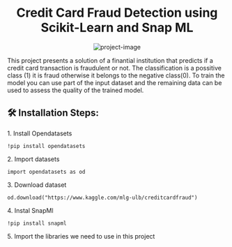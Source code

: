 <h1 align="center" id="title">Credit Card Fraud Detection using Scikit-Learn and Snap ML</h1>

<p align="center"><img src="https://socialify.git.ci/BogdanRivera/Credit_Card_Fraud_Detection/image?font=Source%20Code%20Pro&amp;language=1&amp;name=1&amp;owner=1&amp;pattern=Signal&amp;pulls=1&amp;stargazers=1&amp;theme=Auto" alt="project-image"></p>

<p id="description">This project presents a solution of a finantial institution that predicts if a credit card transaction is fraudulent or not. The classification is a possitive class (1) it is fraud otherwise it belongs to the negative class(0). To train the model you can use part of the input dataset and the remaining data can be used to assess the quality of the trained model.</p>

<h2>🛠️ Installation Steps:</h2>

<p>1. Install Opendatasets</p>

```
!pip install opendatasets
```

<p>2. Import datasets</p>

```
import opendatasets as od
```

<p>3. Download dataset</p>

```
od.download("https://www.kaggle.com/mlg-ulb/creditcardfraud")
```

<p>4. Instal SnapMl</p>

```
!pip install snapml
```

<p>5. Import the libraries we need to use in this project</p>
